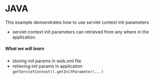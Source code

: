 # JAVA 
This example demonstrates how to use servlet context init parameters
- servlet context init parameters can retrieved from any where in the application.
  
  
##### What we will learn
- storing init params in web.xml file
- retieving init params in application `getServletContext().getInitParameter(...)`